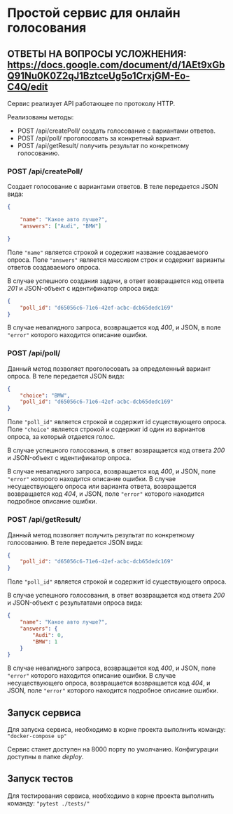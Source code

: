 # Простой сервис для онлайн голосования

## ОТВЕТЫ НА ВОПРОСЫ УСЛОЖНЕНИЯ: https://docs.google.com/document/d/1AEt9xGbQ91Nu0K0Z2qJ1BztceUg5o1CrxjGM-Eo-C4Q/edit


Сервис реализует API работающее по протоколу HTTP. 

Реализованы методы:
* POST /api/createPoll/ создать голосование c вариантами ответов.
* POST /api/poll/ проголосовать за конкретный вариант.
* POST /api/getResult/ получить результат по конкретному голосованию.


### POST /api/createPoll/

Создает голосование с вариантами ответов. В теле передается JSON вида:
```json
{

    "name": "Какое авто лучше?",
    "answers": ["Audi", "BMW"]

}
```
Поле ```"name"``` является строкой и содержит название создаваемого опроса.
Поле ```"answers"``` является массивом строк и содержит варианты ответов создаваемого опроса.

В случае успешного создания задачи, в ответ возвращается код ответа *201* и JSON-объект c идентификатор опроса вида:

```json
{
    "poll_id": "d65056c6-71e6-42ef-acbc-dcb65dedc169"
}
```

В случае невалидного запроса, возвращается код *400*, и JSON, в поле ```"error"``` которого находится описание ошибки.

### POST /api/poll/
Данный метод позволяет проголосовать за определенный вариант опроса. В теле передается JSON вида:
```json
{
    "choice": "BMW",
    "poll_id": "d65056c6-71e6-42ef-acbc-dcb65dedc169"
}
```
Поле ```"poll_id"``` является строкой и содержит id существующего опроса.
Поле ```"choice"``` является строкой и содержит id один из вариантов опроса, за который отдается голос.

В случае успешного голосования, в ответ возвращается код ответа *200* и JSON-объект c идентификатор опроса.


В случае невалидного запроса, возвращается код *400*, и JSON, поле ```"error"``` которого находится описание ошибки. В случае несуществующего опроса или варианта ответа, возвращается возвращается код *404*, и JSON,  поле ```"error"``` которого находится подробное описание ошибки.

### POST /api/getResult/
Данный метод позволяет получить результат по конкретному голосованию. В теле передается JSON вида:

```json
{
    "poll_id": "d65056c6-71e6-42ef-acbc-dcb65dedc169"
}
```

Поле ```"poll_id"``` является строкой и содержит id существующего опроса.

В случае успешного голосования, в ответ возвращается код ответа *200* и JSON-объект c результатами опроса вида:
```json
{
    "name": "Какое авто лучше?",
    "answers": {
        "Audi": 0,
        "BMW": 1
    }
}
```

В случае невалидного запроса, возвращается код *400*, и JSON, поле ```"error"``` которого находится описание ошибки. В случае несуществующего опроса, возвращается возвращается код *404*, и JSON,  поле ```"error"``` которого находится подробное описание ошибки.

## Запуск сервиса

Для запуска сервиса, необходимо в корне проекта выполнить команду:  ```"docker-compose up"```

Сервис станет доступен на 8000 порту по умолчанию. Конфигурации доступны в папке *deploy*.

## Запуск тестов
Для тестирования сервиса, необходимо в корне проекта выполнить команду:  ```"pytest ./tests/"```
